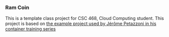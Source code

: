 ### Ram Coin

This is a template class project for CSC 468, Cloud Computing student. 
This project is based on [the example project used by Jérôme Petazzoni in his container training series](https://container.training/)
